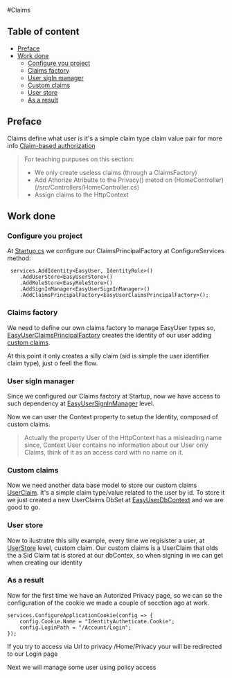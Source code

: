 #Claims

## Table of content

- [Preface](#Preface)
- [Work done](#Work-done)
    - [Configure you project](#Configure-you-project)
    - [Claims factory](#Claims-factory)
    - [User sigIn manager](#User-sigIn-manager)
    - [Custom claims](#Custom-claims)
    - [User store](#User-store)
    - [As a result](#As-a-result)

## Preface

Claims define what user is it's a simple claim type claim value pair for more info [Claim-based authorization](https://docs.microsoft.com/en-us/aspnet/core/security/authorization/claims?view=aspnetcore-3.1)
> For teaching purpuses on this section:
> - We only create useless claims (through a ClaimsFactory)
> - Add Athorize Atributte to the Privacy() metod on (HomeController)(/src/Controllers/HomeController.cs)
> - Assign claims to the HttpContext

## Work done

### Configure you project

At [Startup.cs](/src/Ambseny.WebAplication/Startup.cs) we configure our ClaimsPrincipalFactory at ConfigureServices method:
```
 services.AddIdentity<EasyUser, IdentityRole>()
    .AddUserStore<EasyUserStore>()
    .AddRoleStore<EasyRoleStore>()
    .AddSignInManager<EasyUserSignInManager>()
    .AddClaimsPrincipalFactory<EasyUserClaimsPrincipalFactory>();
```

### Claims factory

We need to define our own claims factory to manage EasyUser types so, [EasyUserClaimsPrincipalFactory](/src/Ambseny.WebAplication/Data/User/EasyUserClaimsPrincipalFactory.cs)
creates the identity of our user adding [custom claims](#Custom-claims).

At this point it only creates a silly claim (sid is simple the user identifier claim type), just o feell the flow.

### User sigIn manager 

Since we configured our Claims factory at Startup, now we have access to such dependency at [EasyUserSignInManager](/src/Ambseny.WebAplication/Data/User/EasyUserSignInManager.cs) level. 

Now we can user the Context property to setup the Identity, composed of custom claims.

> Actually the property User of the HttpContext has a misleading name since, Context User contains no information about our User only Claims, think of it as an access card with no name on it.

### Custom claims

Now we need another data base model to store our custom claims [UserClaim](/src/Ambseny.WebAplication/Model/Users/UserClaim.cs).
It's a simple claim type/value related to the user by id. To store it we just created a new UserClaims DbSet at [EasyUserDbContext](/src/Ambseny.WebAplication/Data/EasyUserDbContext.cs) and we are good to go.

### User store

Now to ilustratre this silly example, every time we regisister a user, at [UserStore](/src/Ambseny.WebAplication/Data/User/EasyUserStore.cs) level, custom claim. 
Our custom claims is a UserClaim that olds the a Sid Claim tat is stored at our dbContex, so when signing in we can get when creating our identity

### As a result

Now for the first time we have an Autorized Privacy page, so we can se the configuration of the cookie we made a couple of secction ago at work. 
```
services.ConfigureApplicationCookie(config => {
    config.Cookie.Name = "IdentityAutheticate.Cookie";
    config.LoginPath = "/Account/Login";
});
```
If you try to access via Url to privacy /Home/Privacy your will be redirected to our Login page 

Next we will manage some user using policy access


